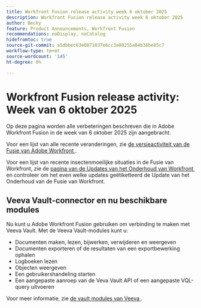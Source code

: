```yaml
---
title: Workfront Fusion release activity week 6 oktober 2025
description: Workfront Fusion release activity week 6 oktober 2025
author: Becky
feature: Product Announcements, Workfront Fusion
recommendations: noDisplay, noCatalog
hidefromtoc: true
source-git-commit: a5dbbec63e0871037e6cc3a88255a84b36be85c7
workflow-type: tm+mt
source-wordcount: '145'
ht-degree: 0%

---
```


# Workfront Fusion release activity: Week van 6 oktober 2025

Op deze pagina worden alle verbeteringen beschreven die in Adobe Workfront Fusion in de week van 6 oktober 2025 zijn aangebracht.

Voor een lijst van alle recente veranderingen, zie [&#x200B; de versieactiviteit van de Fusie van Adobe Workfront &#x200B;](/help/workfront-fusion/fusion-product-releases/fusion-release-activity.md).

Voor een lijst van recente insectenmoeilijke situaties in de Fusie van Workfront, zie de [&#x200B; pagina van de Updates van het Onderhoud van Workfront &#x200B;](https://experienceleague.adobe.com/en/docs/workfront-known-issues/releases/current-updates) en controleer om het even welke updates geëtiketteerd de Update van het Onderhoud van de Fusie van Workfront.


## Veeva Vault-connector en nu beschikbare modules

Nu kunt u Adobe Workfront Fusion gebruiken om verbinding te maken met Veeva Vault. Met de Veeva Vault-modules kunt u:

* Documenten maken, lezen, bijwerken, verwijderen en weergeven
* Documenten exporteren of de resultaten van een exportbewerking ophalen
* Logboeken lezen
* Objecten weergeven
* Een gebruikershandeling starten
* Een aangepaste aanroep van de Veva Vault API of een aangepaste VQL-query uitvoeren

Voor meer informatie, zie [&#x200B; de vault modules van Veeva &#x200B;](/help/workfront-fusion/references/apps-and-modules/third-party-connectors/veeva-vault-modules.md).
